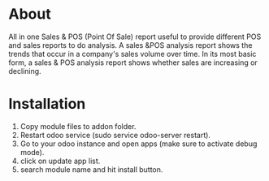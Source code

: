 About
============
All in one Sales & POS (Point Of Sale) report useful to provide different POS and sales reports to do analysis. A sales &POS analysis report shows the trends that occur in a company's sales volume over time. In its most basic form, a sales & POS analysis report shows whether sales are increasing or declining.


Installation
============
1) Copy module files to addon folder.
2) Restart odoo service (sudo service odoo-server restart).
3) Go to your odoo instance and open apps (make sure to activate debug mode).
4) click on update app list. 
5) search module name and hit install button.
